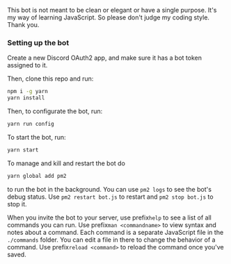 This bot is not meant to be clean or elegant or have a single purpose. It's my way of learning JavaScript. So please don't judge my coding style. Thank you.

### Setting up the bot

Create a new Discord OAuth2 app, and make sure it has a bot token assigned to it.

Then, clone this repo and run:

```bash
npm i -g yarn
yarn install
```

Then, to configurate the bot, run:

```bash
yarn run config
```

To start the bot, run:

```bash
yarn start
```

To manage and kill and restart the bot do

```bash
yarn global add pm2
```

to run the bot in the background. You can use `pm2 logs` to see the bot's debug status. Use `pm2 restart bot.js` to restart and `pm2 stop bot.js` to stop it.

When you invite the bot to your server, use prefix`help` to see a list of all commands you can run. Use prefix`man <commandname>` to view syntax and notes about a command. Each command is a separate JavaScript file in the `./commands` folder. You can edit a file in there to change the behavior of a command. Use prefix`reload <command>` to reload the command once you've saved.
